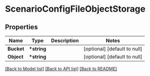 # ScenarioConfigFileObjectStorage

## Properties

| Name       | Type         | Description | Notes                        |
| ---------- | ------------ | ----------- | ---------------------------- |
| **Bucket** | **\*string** |             | [optional] [default to null] |
| **Object** | **\*string** |             | [optional] [default to null] |

[[Back to Model list]](../README.md#documentation-for-models) [[Back to API list]](../README.md#documentation-for-api-endpoints) [[Back to README]](../README.md)
